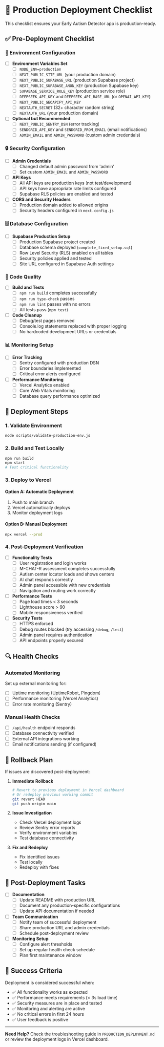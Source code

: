 # 🚀 Production Deployment Checklist

This checklist ensures your Early Autism Detector app is production-ready.

## ✅ Pre-Deployment Checklist

### 🔧 Environment Configuration

- [ ] **Environment Variables Set**
  - [ ] `NODE_ENV=production`
  - [ ] `NEXT_PUBLIC_SITE_URL` (your production domain)
  - [ ] `NEXT_PUBLIC_SUPABASE_URL` (production Supabase project)
  - [ ] `NEXT_PUBLIC_SUPABASE_ANON_KEY` (production Supabase key)
  - [ ] `SUPABASE_SERVICE_ROLE_KEY` (production service role)
  - [ ] `DEEPSEEK_API_KEY` and `DEEPSEEK_API_BASE_URL` (or `OPENAI_API_KEY`)
  - [ ] `NEXT_PUBLIC_GEOAPIFY_API_KEY`
  - [ ] `NEXTAUTH_SECRET` (32+ character random string)
  - [ ] `NEXTAUTH_URL` (your production domain)

- [ ] **Optional but Recommended**
  - [ ] `NEXT_PUBLIC_SENTRY_DSN` (error tracking)
  - [ ] `SENDGRID_API_KEY` and `SENDGRID_FROM_EMAIL` (email notifications)
  - [ ] `ADMIN_EMAIL` and `ADMIN_PASSWORD` (custom admin credentials)

### 🔒 Security Configuration

- [ ] **Admin Credentials**
  - [ ] Changed default admin password from 'admin'
  - [ ] Set custom `ADMIN_EMAIL` and `ADMIN_PASSWORD`

- [ ] **API Keys**
  - [ ] All API keys are production keys (not test/development)
  - [ ] API keys have appropriate rate limits configured
  - [ ] Supabase RLS policies are enabled and tested

- [ ] **CORS and Security Headers**
  - [ ] Production domain added to allowed origins
  - [ ] Security headers configured in `next.config.js`

### 🗄️ Database Configuration

- [ ] **Supabase Production Setup**
  - [ ] Production Supabase project created
  - [ ] Database schema deployed (`complete_fixed_setup.sql`)
  - [ ] Row Level Security (RLS) enabled on all tables
  - [ ] Security policies applied and tested
  - [ ] Site URL configured in Supabase Auth settings

### 🧪 Code Quality

- [ ] **Build and Tests**
  - [ ] `npm run build` completes successfully
  - [ ] `npm run type-check` passes
  - [ ] `npm run lint` passes with no errors
  - [ ] All tests pass (`npm test`)

- [ ] **Code Cleanup**
  - [ ] Debug/test pages removed
  - [ ] Console.log statements replaced with proper logging
  - [ ] No hardcoded development URLs or credentials

### 📊 Monitoring Setup

- [ ] **Error Tracking**
  - [ ] Sentry configured with production DSN
  - [ ] Error boundaries implemented
  - [ ] Critical error alerts configured

- [ ] **Performance Monitoring**
  - [ ] Vercel Analytics enabled
  - [ ] Core Web Vitals monitoring
  - [ ] Database query performance optimized

## 🚀 Deployment Steps

### 1. Validate Environment
```bash
node scripts/validate-production-env.js
```

### 2. Build and Test Locally
```bash
npm run build
npm start
# Test critical functionality
```

### 3. Deploy to Vercel

#### Option A: Automatic Deployment
1. Push to main branch
2. Vercel automatically deploys
3. Monitor deployment logs

#### Option B: Manual Deployment
```bash
npx vercel --prod
```

### 4. Post-Deployment Verification

- [ ] **Functionality Tests**
  - [ ] User registration and login works
  - [ ] M-CHAT-R assessment completes successfully
  - [ ] Autism center locator loads and shows centers
  - [ ] AI chat responds correctly
  - [ ] Admin panel accessible with new credentials
  - [ ] Navigation and routing work correctly

- [ ] **Performance Tests**
  - [ ] Page load times < 3 seconds
  - [ ] Lighthouse score > 90
  - [ ] Mobile responsiveness verified

- [ ] **Security Tests**
  - [ ] HTTPS enforced
  - [ ] Debug routes blocked (try accessing `/debug`, `/test`)
  - [ ] Admin panel requires authentication
  - [ ] API endpoints properly secured

## 🔍 Health Checks

### Automated Monitoring
Set up external monitoring for:
- [ ] Uptime monitoring (UptimeRobot, Pingdom)
- [ ] Performance monitoring (Vercel Analytics)
- [ ] Error rate monitoring (Sentry)

### Manual Health Checks
- [ ] `/api/health` endpoint responds
- [ ] Database connectivity verified
- [ ] External API integrations working
- [ ] Email notifications sending (if configured)

## 🚨 Rollback Plan

If issues are discovered post-deployment:

1. **Immediate Rollback**
   ```bash
   # Revert to previous deployment in Vercel dashboard
   # Or redeploy previous working commit
   git revert HEAD
   git push origin main
   ```

2. **Issue Investigation**
   - Check Vercel deployment logs
   - Review Sentry error reports
   - Verify environment variables
   - Test database connectivity

3. **Fix and Redeploy**
   - Fix identified issues
   - Test locally
   - Redeploy with fixes

## 📝 Post-Deployment Tasks

- [ ] **Documentation**
  - [ ] Update README with production URL
  - [ ] Document any production-specific configurations
  - [ ] Update API documentation if needed

- [ ] **Team Communication**
  - [ ] Notify team of successful deployment
  - [ ] Share production URL and admin credentials
  - [ ] Schedule post-deployment review

- [ ] **Monitoring Setup**
  - [ ] Configure alert thresholds
  - [ ] Set up regular health check schedule
  - [ ] Plan first maintenance window

## 🎯 Success Criteria

Deployment is considered successful when:
- ✅ All functionality works as expected
- ✅ Performance meets requirements (< 3s load time)
- ✅ Security measures are in place and tested
- ✅ Monitoring and alerting are active
- ✅ No critical errors in first 24 hours
- ✅ User feedback is positive

---

**Need Help?** Check the troubleshooting guide in `PRODUCTION_DEPLOYMENT.md` or review the deployment logs in Vercel dashboard.

